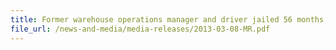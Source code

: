 ```yaml
---
title: Former warehouse operations manager and driver jailed 56 months, fined $25,000 each for duty-unpaid cigarettes scam 
file_url: /news-and-media/media-releases/2013-03-08-MR.pdf
---
```

